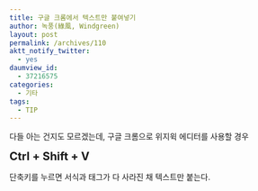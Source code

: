 ```yaml
---
title: 구글 크롬에서 텍스트만 붙여넣기
author: 녹풍(綠風, Windgreen)
layout: post
permalink: /archives/110
aktt_notify_twitter:
  - yes
daumview_id:
  - 37216575
categories:
  - 기타
tags:
  - TIP
---
```

다들 아는 건지도 모르겠는데, 구글 크롬으로 위지윅 에디터를 사용할 경우

<span style="font-size:20px; font-weight: bold;">Ctrl + Shift + V</span>

단축키를 누르면 서식과 태그가 다 사라진 채 텍스트만 붙는다.